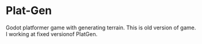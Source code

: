 # Plat-Gen
Godot platformer game with generating terrain. This is old version of game. I working at fixed versionof PlatGen.
